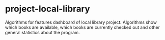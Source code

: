 # project-local-library
Algorithms for features dashboard of local library project.  Algorithms show which books are available, which books are currently checked out and other general statistics about the program.
